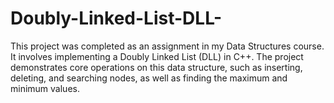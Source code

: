 # Doubly-Linked-List-DLL-
This project was completed as an assignment in my Data Structures course. It involves implementing a Doubly Linked List (DLL) in C++. The project demonstrates core operations on this data structure, such as inserting, deleting, and searching nodes, as well as finding the maximum and minimum values.
